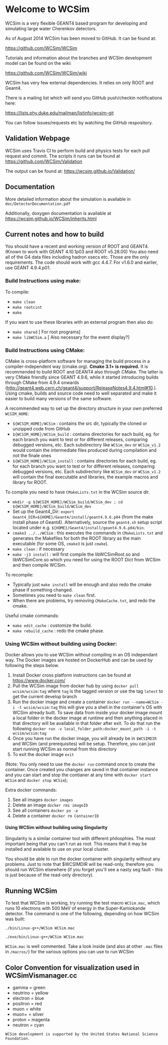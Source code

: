 # Welcome to WCSim

WCSim is a very flexible GEANT4 based program for developing and
simulating large water Cherenkov detectors.

As of August 2014 WCSim has been moved to GitHub.  It can be found at:

https://github.com/WCSim/WCSim

Tutorials and information about the branches and WCSim development model can be
found on the wiki:

https://github.com/WCSim/WCSim/wiki

WCSim has very few external dependencies.  It relies on only ROOT and Geant4.

There is a mailing list which will send you GitHub push/checkin
notifications here:

https://lists.phy.duke.edu/mailman/listinfo/wcsim-git

You can follow issues/requests etc by watching the GitHub respository.

## Validation Webpage

WCSim uses Travis CI to perform build and physics tests for each pull request and commit.
The scripts it runs can be found at https://github.com/WCSim/Validation

The output can be found at: https://wcsim.github.io/Validation/

## Documentation

More detailed information about the simulation is available in
`doc/DetectorDocumentation.pdf`

Additionally, doxygen documentation is available at https://wcsim.github.io/WCSim/inherits.html

## Current notes and how to build

You should have a recent and working version of ROOT and GEANT4.
(Known to work with GEANT 4.10.1p03 and ROOT v5.28.00)  You also need all of the G4
data files including hadron xsecs etc.  Those are the only
requirements.  The code should work with gcc 4.4.7. For v1.6.0 and earlier, use GEANT 4.9.4.p01.

### Build Instructions using make:

To compile: 
* `make clean`
* `make rootcint`
* `make`

If you want to use these libraries with an external program then also do:
* `make shared`      [ For root programs]
* `make libWCSim.a`  [ Also necessary for the event display?]

### Build Instructions using CMake:

CMake is cross-platform software for managing the build process in 
a compiler-independent way (cmake.org).
**Cmake 3.1+ is required.**
It is recommended to build ROOT and GEANT4 also through CMake. The 
latter is very CMake friendly since GEANT 4.9.6, while it started introducing
builds through CMake from 4.9.4 onwards (http://geant4.web.cern.ch/geant4/support/ReleaseNotes4.9.4.html#10.).
Using cmake, builds and source code need to well separated and make
it easier to build many versions of the same software.

A recommended way to set up the directory structure in your own
preferred `WCSIM_HOME`:
- `${WCSIM_HOME}/WCSim` : contains the src dir, typically the cloned or 
  unzipped code from GitHub
- `${WCSIM_HOME}/WCSim_build` : contains directories for each build, eg.
   for each branch you want to test or for different releases, comparing
  debugged versions, etc.
  Each subdirectory like `WCSim_dev` or `WCSim_v1.2` would contain the intermediate files produced
  during compilation and not the finale ones
- `${WCSIM_HOME}/WCSim_install` : contains directories for each build, eg.
  for each branch you want to test or for different releases, comparing
  debugged versions, etc.
  Each subdirectory like `WCSim_dev` or `WCSim_v1.2` will contain the final executable and libraries, 
  the example macros and library for ROOT.

To compile you need to have `CMakeLists.txt` in the WCSim source dir.
* `mkdir -p ${WCSIM_HOME}/WCSim_build/WCSim_dev ; cd ${WCSIM_HOME}/WCSim_build/WCSim_dev`
* Set up the Geant4_Dir: `export Geant4_DIR=${HOME}/Geant4/install/geant4.9.6.p04`
  (from the make install phase of Geant4). Alternatively, source the `geant4.sh` setup script 
located under e.g. `${HOME}/Geant4/install/geant4.9.6.p04/bin`.
* `cmake3 ../../WCSim` : this executes the commands in `CMakeLists.txt` and generates
  the Makefiles for both the ROOT library as the main executable (for some OS, `cmake3` is just `cmake`).
* `make clean` : if necessary
* `make -j3 install` : will first compile the libWCSimRoot.so and libWCSimCore.so which you need for using
 the ROOT Dict from WCSim and then compile WCSim.

To recompile:
* Typically just `make install` will be enough and also redo the cmake phase if
  something changed.
* Sometimes you need to `make clean` first.
* When there are problems, try removing `CMakeCache.txt`, and redo the cmake.

Useful cmake commands:
* `make edit_cache` : customize the build.
* `make rebuild_cache` : redo the cmake phase.


### Using WCSim without building using Docker:

Docker allows you to use WCSim without compiling in an OS independant way. The Docker images are hosted on DockerHub and can be used by following the steps below.

1) Install Docker cross platform instructions can be found at https://www.docker.com/
2) Pull the WCSim image from docker hub by using `docker pull wcsim/wcsim:tag` where `tag` is the tagged version or use the tag `latest` to get the current develop branch 
3) Run the docker image and create a container `docker run --name=WCSim -i -t wcsim/wcsim:tag` this will give you a shell in the container's OS with WCSim already built. 
To save data from inside your docker image mount a local folder in the docker image at runtime and then anything placed in that directory will be available in that folder after exit. To do that run the following `docker run -v local_folder_path:docker_mount_path -i -t wcsim/wcsim:tag`
4) Once you have run the docker image, you will already be in `$WCSIMDIR` and WCSim (and prerequisites) will be setup. Therefore, you can just start running WCSim as normal from this directory
5) To exit the docker image `exit`

(Note: You only need to use the `docker run` command once to create the container. Once created you changes are saved in that container instance and you can start and stop the contianer at any time with  `docker start WCSim` and `docker stop WCSim`);

Extra docker commands:
1) See all images `docker images`
2) Delete an image `docker rmi imageID`
3) See all containers `docker ps -a`
4) Delete a container `docker rm ContainerID`

#### Using WCSim without building using Singularity

Singularity is a similar container tool with different philosphies. The most important being that you can't run as root. This means that it may be installed and available to use on your local cluster.

You should be able to run the docker container with singularity without any problems. Just to note that $WCSIMDIR will be read-only, therefore you should run WCSim elsewhere (if you forget you'll see a nasty seg fault - this is just because of the read-only directory).

## Running WCSim

To test that WCSim is working, try running the test macro `WCSim.mac`, which runs 10 electrons with 500 MeV of energy in the Super-Kamiokande detector. The command is one of the following, depending on how WCSim was built:

`./bin/Linux-g++/WCSim WCSim.mac`

`./exe/bin/Linux-g++/WCSim WCSim.mac`

`WCSim.mac` is well commented. Take a look inside (and also at other `.mac` files in `/macros/`) for the various options you can use to run WCSim

## Color Convention for visualization used in WCSimVismanager.cc

* gamma = green
* neutrino = yellow
* electron = blue
* positron = red
* muon = white
* muon+ = silver
* proton = magenta
* neutron = cyan

```
WCSim development is supported by the United States National Science Foundation.
```
